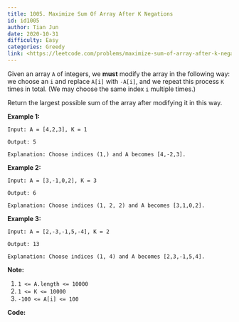 ```yaml
---
title: 1005. Maximize Sum Of Array After K Negations
id: id1005
author: Tian Jun
date: 2020-10-31
difficulty: Easy
categories: Greedy
link: <https://leetcode.com/problems/maximize-sum-of-array-after-k-negations/description/>
---
```


Given an array `A` of integers, we **must**  modify the array in the following
way: we choose an `i` and replace `A[i]` with `-A[i]`, and we repeat this
process `K` times in total.  (We may choose the same index `i` multiple
times.)

Return the largest possible sum of the array after modifying it in this way.



**Example 1:**
            
	Input: A = [4,2,3], K = 1    
	Output: 5    
	Explanation: Choose indices (1,) and A becomes [4,-2,3].    

**Example 2:**
            
	Input: A = [3,-1,0,2], K = 3    
	Output: 6    
	Explanation: Choose indices (1, 2, 2) and A becomes [3,1,0,2].    

**Example 3:**
            
	Input: A = [2,-3,-1,5,-4], K = 2    
	Output: 13    
	Explanation: Choose indices (1, 4) and A becomes [2,3,-1,5,4].    



**Note:**

  1. `1 <= A.length <= 10000`
  2. `1 <= K <= 10000`
  3. `-100 <= A[i] <= 100`


**Code:**
